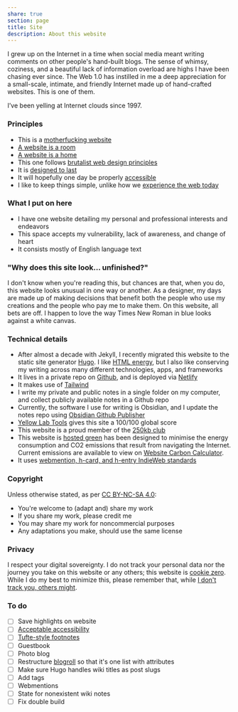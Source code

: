 ```yaml
---
share: true
section: page
title: Site
description: About this website
---
```


I grew up on the Internet in a time when social media meant writing comments on other people's hand-built blogs. The sense of whimsy, coziness, and a beautiful lack of information overload are highs I have been chasing ever since. The Web 1.0 has instilled in me a deep appreciation for a small-scale, intimate, and friendly Internet made up of hand-crafted websites. This is one of them.

I’ve been yelling at Internet clouds since 1997.

### Principles
- This is a [motherfucking website](https://motherfuckingwebsite.com/)
- [A website is a room](https://a-website-is-a-room.net/)
- [A website is a home](https://nicochilla.com/my-website-as-a-home/)
- This one follows [brutalist web design principles](https://brutalist-web.design/) 
- It is [designed to last](https://jeffhuang.com/designed_to_last/)
- It will hopefully one day be properly [accessible](accessibility)
- I like to keep things simple, unlike how we [experience the web today](https://how-i-experience-web-today.com/)

### What I put on here
- I have one website detailing my personal and professional interests and endeavors
- This space accepts my vulnerability, lack of awareness, and change of heart
- It consists mostly of English language text

### "Why does this site look... unfinished?"
I don't know when you're reading this, but chances are that, when you do, this website looks unusual in one way or another. As a designer, my days are made up of making decisions that benefit both the people who use my creations and the people who pay me to make them. On this website, all bets are off. I happen to love the way Times New Roman in blue looks against a white canvas.

### Technical details
- After almost a decade with Jekyll, I recently migrated this website to the static site generator [Hugo](https://gohugo.io/). I like [HTML energy](https://html.energy/), but I also like conserving my writing across many different technologies, apps, and frameworks 
- It lives in a private repo on [Github](https://github.com/zinzy), and is deployed via [Netlify](https://www.netlify.com/)
- It makes use of [Tailwind](https://tailwindcss.com/)
- I write my private and public notes in a single folder on my computer, and collect publicly available notes in a Github repo 
- Currently, the software I use for writing is Obsidian, and I update the notes repo using [Obsidian Github Publisher](https://github.com/ObsidianPublisher/obsidian-github-publisher)
- [Yellow Lab Tools](https://yellowlab.tools/result/got2ipv3ap) gives this site a 100/100 global score
- This website is a proud member of the [250kb club](https://250kb.club/zinzy-website/)
- This website is [hosted green](https://www.thegreenwebfoundation.org/green-web-check/?url=https%3A%2F%2Fzinzy.website) has been designed to minimise the energy consumption and CO2 emissions that result from navigating the Internet. Current emissions are available to view on [Website Carbon Calculator](https://www.websitecarbon.com/website/zinzy-website/).
- It uses [webmention, h-card, and h-entry IndieWeb standards](https://spec.indieweb.org/)

### Copyright
Unless otherwise stated, as per [CC BY-NC-SA 4.0](http://creativecommons.org/licenses/by-nc-sa/4.0/?ref=chooser-v1): 

- You're welcome to (adapt and) share my work
- If you share my work, please credit me
- You may share my work for noncommercial purposes
- Any adaptations you make, should use the same license

### Privacy
I respect your digital sovereignty. I do not track your personal data nor the journey you take on this website or any others; this website is [cookie zero](https://edleeman.co.uk/cookie-zero/). While I do my best to minimize this, please remember that, while [I don't track you, others might](https://www.zylstra.org/blog/2020/01/i-dont-track-you-here-but-others-might/).

### To do
- [ ] Save highlights on website
- [ ] [Acceptable accessibility](https://www.a11yproject.com/)
- [ ] [Tufte-style footnotes](https://edwardtufte.github.io/tufte-css/)
- [ ] Guestbook
- [ ] Photo blog 
- [ ] Restructure [blogroll](/blogroll) so that it's one list with attributes
- [ ] Make sure Hugo handles wiki titles as post slugs
- [ ] Add tags
- [ ] Webmentions 
- [ ] State for nonexistent wiki notes
- [ ] Fix double build